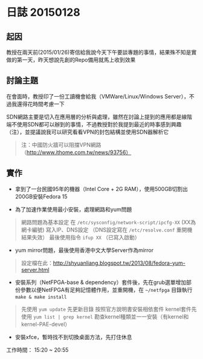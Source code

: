 日誌 20150128
====

起因
----

教授在兩天前(2015/01/26)寄信給我說今天下午要談專題的事情，結果殊不知是實做的第一天，昨天想說先創的Repo備用就馬上收到效果

討論主題
----

在會面時，教授印了一份工讀機會給我（VMWare/Linux/Windows Server），不過我還得花時間考慮一下

SDN網路主要是切入在應用層的分析與處理，雖然在討論上提到的應用都是線階端不使用SDN都可以辦到的事情，不過教授對於我提到最近的時事感到興趣（注），並提議說我可以研究看看VPN的封包結構並使用SDN器解析它

> 注：中國防火牆可以阻擋VPN網路（http://www.ithome.com.tw/news/93756）

實作
----

  - 拿到了一台民國95年的機器（Intel Core + 2G RAM），使用500GB切割出200GB安裝Fedora 15

  - 為了加速作業使用最小安裝，處理網路和yum問題

> 網路問題為基本設定
> 在 ``/etc/sysconfig/network-script/ipcfg-XX`` (XX為網卡編號) 寫入IP、DNS設定
> （DNS設定寫在 ``/etc/resolve.conf`` 重開機結果失效）
> 最後使用指令 ``ifup XX`` （已寫入啟動）

  - yum mirror問題，最後使用香港中文大學Server作為mirror

> 設定檔在此：http://shyuanliang.blogspot.tw/2013/08/fedora-yum-server.html

  - 安裝系列（NetFPGA-base & dependency）套件後，先在grub選單增加部份參數以便NetFPGA有足夠記憶體作用，並重開機，在 ``~/netfpga`` 目錄執行 ``make & make install``

> 先使用 ``yum update`` 先更新目錄
> 按照官方說明書安裝相依套件
> kernel套件先使用 ``yum list | grep kernel`` 勘查kernel種類並一一安裝（有kernel和kernel-PAE-devel）

  - 安裝xfce，暫時找不到切換桌面方法，先打住休息


工作時間： 15:20 ~ 20:55
